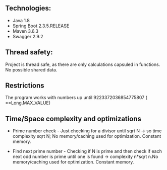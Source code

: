 ## Technologies:

* Java 1.8
* Spring Boot 2.3.5.RELEASE
* Maven 3.6.3
* Swagger 2.9.2

## Thread safety:
Project is thread safe, as there are only calculations capsuled in functions. No possible shared data.

## Restrictions
The program works with numbers up until 9223372036854775807 ( ==Long.MAX_VALUE)

## Time/Space complexity and optimizations
* Prime number check - Just checking for a divisor until
sqrt N -> so time complexity sqrt N; No memory/caching used for optimization.
Constant memory. 

* Find next prime number - Checking if N is prime and then check if each next
odd number is prime until one is found -> complexity n*sqrt n.No memory/caching used for optimization.
Constant memory. 



